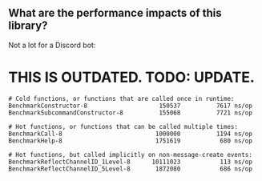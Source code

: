 ## What are the performance impacts of this library?

Not a lot for a Discord bot:

# THIS IS OUTDATED. TODO: UPDATE.

```
# Cold functions, or functions that are called once in runtime:
BenchmarkConstructor-8               	  150537	      7617 ns/op
BenchmarkSubcommandConstructor-8     	  155068	      7721 ns/op

# Hot functions, or functions that can be called multiple times:
BenchmarkCall-8                      	 1000000	      1194 ns/op
BenchmarkHelp-8                      	 1751619	       680 ns/op

# Hot functions, but called implicitly on non-message-create events:
BenchmarkReflectChannelID_1Level-8   	10111023	       113 ns/op
BenchmarkReflectChannelID_5Level-8   	 1872080	       686 ns/op
```

